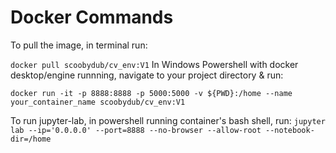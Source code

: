 # Docker Commands 
To pull the image, in terminal run:

```docker pull scoobydub/cv_env:V1```
In Windows Powershell with docker desktop/engine runnning, navigate to your project directory & run:

```docker run -it -p 8888:8888 -p 5000:5000 -v ${PWD}:/home --name your_container_name scoobydub/cv_env:V1```

To run jupyter-lab, in powershell running container's bash shell, run:
```jupyter lab --ip='0.0.0.0' --port=8888 --no-browser --allow-root --notebook-dir=/home```




